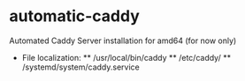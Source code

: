 # automatic-caddy
Automated Caddy Server installation for amd64 (for now only)

* File localization:
** /usr/local/bin/caddy
** /etc/caddy/
** /systemd/system/caddy.service
